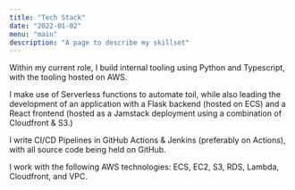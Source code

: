 ```yaml
---
title: "Tech Stack"
date: "2022-01-02"
menu: "main"
description: "A page to describe my skillset"
---
```



Within my current role, I build internal tooling using Python and Typescript, with the tooling hosted on AWS.

I make use of Serverless functions to automate toil, while also leading the development of an application with a Flask backend (hosted on ECS) and a React frontend (hosted as a Jamstack deployment using a combination of Cloudfront & S3.)

I write CI/CD Pipelines in GitHub Actions & Jenkins (preferably on Actions), with all source code being held on GitHub.

I work with the following AWS technologies: ECS, EC2, S3, RDS, Lambda, Cloudfront, and VPC.